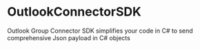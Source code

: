 # OutlookConnectorSDK
Outlook Group Connector SDK simplifies your code in C# to send comprehensive Json payload in C# objects
